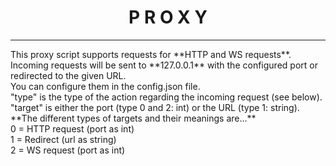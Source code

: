 <h1 align="center">P R O X Y</h1>
<hr/>
This proxy script supports requests for **HTTP and WS requests**.<br/>
Incoming requests will be sent to **127.0.0.1** with the configured port or redirected to the given URL.<br/>
You can configure them in the config.json file.
<br/>
"type" is the type of the action regarding the incoming request (see below).<br/>
"target" is either the port (type 0 and 2: int) or the URL (type 1: string).
<br/>
**The different types of targets and their meanings are...**<br/>
0 = HTTP request (port as int)<br/>
1 = Redirect (url as string)<br/>
2 = WS request (port as int)
